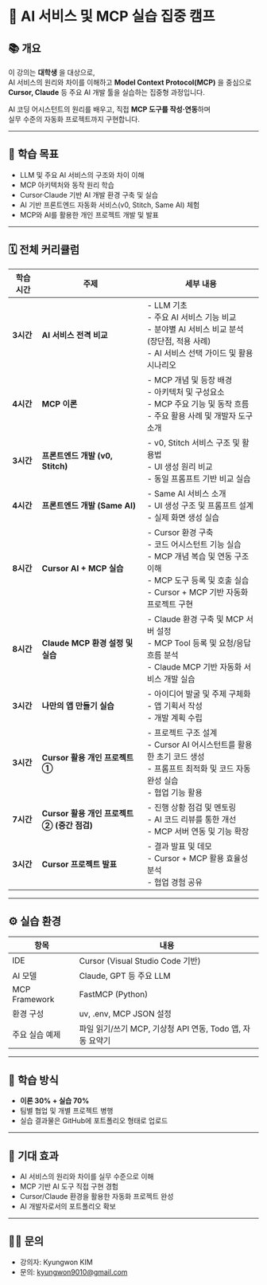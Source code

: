 # 🧠 AI 서비스 및 MCP 실습 집중 캠프

## 📚 개요

이 강의는 **대학생** 을 대상으로,  
AI 서비스의 원리와 차이를 이해하고 **Model Context Protocol(MCP)** 을 중심으로  
**Cursor, Claude** 등 주요 AI 개발 툴을 실습하는 집중형 과정입니다.  

AI 코딩 어시스턴트의 원리를 배우고, 직접 **MCP 도구를 작성·연동**하며  
실무 수준의 자동화 프로젝트까지 구현합니다.

---

## 🎯 학습 목표

- LLM 및 주요 AI 서비스의 구조와 차이 이해  
- MCP 아키텍처와 동작 원리 학습  
- Cursor·Claude 기반 AI 개발 환경 구축 및 실습  
- AI 기반 프론트엔드 자동화 서비스(v0, Stitch, Same AI) 체험  
- MCP와 AI를 활용한 개인 프로젝트 개발 및 발표

---

## 🗓️ 전체 커리큘럼

| 학습 시간 | 주제 | 세부 내용 |
|------------|------|-----------|
| **3시간** | **AI 서비스 전격 비교** | - LLM 기초<br>- 주요 AI 서비스 기능 비교<br>- 분야별 AI 서비스 비교 분석 (장단점, 적용 사례)<br>- AI 서비스 선택 가이드 및 활용 시나리오 |
| **4시간** | **MCP 이론** | - MCP 개념 및 등장 배경<br>- 아키텍처 및 구성요소<br>- MCP 주요 기능 및 동작 흐름<br>- 주요 활용 사례 및 개발자 도구 소개 |
| **3시간** | **프론트엔드 개발 (v0, Stitch)** | - v0, Stitch 서비스 구조 및 활용법<br>- UI 생성 원리 비교<br>- 동일 프롬프트 기반 비교 실습 |
| **4시간** | **프론트엔드 개발 (Same AI)** | - Same AI 서비스 소개<br>- UI 생성 구조 및 프롬프트 설계<br>- 실제 화면 생성 실습 |
| **8시간** | **Cursor AI + MCP 실습** | - Cursor 환경 구축<br>- 코드 어시스턴트 기능 실습<br>- MCP 개념 복습 및 연동 구조 이해<br>- MCP 도구 등록 및 호출 실습<br>- Cursor + MCP 기반 자동화 프로젝트 구현 |
| **8시간** | **Claude MCP 환경 설정 및 실습** | - Claude 환경 구축 및 MCP 서버 설정<br>- MCP Tool 등록 및 요청/응답 흐름 분석<br>- Claude MCP 기반 자동화 서비스 개발 실습 |
| **3시간** | **나만의 앱 만들기 실습** | - 아이디어 발굴 및 주제 구체화<br>- 앱 기획서 작성<br>- 개발 계획 수립 |
| **3시간** | **Cursor 활용 개인 프로젝트 ①** | - 프로젝트 구조 설계<br>- Cursor AI 어시스턴트를 활용한 초기 코드 생성<br>- 프롬프트 최적화 및 코드 자동 완성 실습<br>- 협업 기능 활용 |
| **7시간** | **Cursor 활용 개인 프로젝트 ② (중간 점검)** | - 진행 상황 점검 및 멘토링<br>- AI 코드 리뷰를 통한 개선<br>- MCP 서버 연동 및 기능 확장 |
| **3시간** | **Cursor 프로젝트 발표** | - 결과 발표 및 데모<br>- Cursor + MCP 활용 효율성 분석<br>- 협업 경험 공유 |

---

## ⚙️ 실습 환경

| 항목 | 내용 |
|------|------|
| IDE | Cursor (Visual Studio Code 기반) |
| AI 모델 | Claude, GPT 등 주요 LLM |
| MCP Framework | FastMCP (Python) |
| 환경 구성 | uv, .env, MCP JSON 설정 |
| 주요 실습 예제 | 파일 읽기/쓰기 MCP, 기상청 API 연동, Todo 앱, 자동 요약기 |

---

## 🧩 학습 방식

- **이론 30% + 실습 70%**
- 팀별 협업 및 개별 프로젝트 병행
- 실습 결과물은 GitHub에 포트폴리오 형태로 업로드

---

## 🏁 기대 효과

- AI 서비스의 원리와 차이를 실무 수준으로 이해  
- MCP 기반 AI 도구 직접 구현 경험  
- Cursor/Claude 환경을 활용한 자동화 프로젝트 완성  
- AI 개발자로서의 포트폴리오 확보

---

## 🧑‍💻 문의
- 강의자: Kyungwon KIM
- 문의: kyungwon9010@gmail.com

